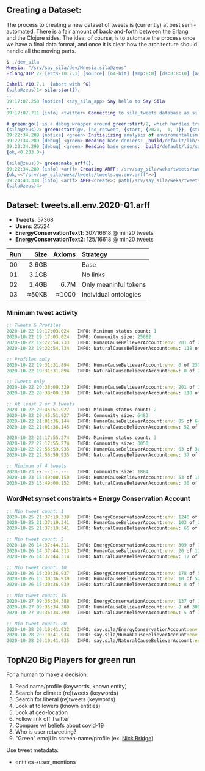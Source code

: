 ## Creating a Dataset:
The process to creating a new dataset of tweets is (currently) at best semi-automated.
There is a fair amount of back-and-forth between the Erlang and the Clojure sides.
The idea, of course, is to automate the process once we have a final data format,
and once it is clear how the architecture should handle all the moving parts.

```erlang
$ ./dev_sila
Mnesia: "/srv/say_sila/dev/Mnesia.sila@zeus"
Erlang/OTP 22 [erts-10.7.1] [source] [64-bit] [smp:8:8] [ds:8:8:10] [async-threads:1] [hipe]

Eshell V10.7.1  (abort with ^G)
(sila@zeus)1> sila:start().
...
09:17:07.258 [notice] <say_sila_app> Say hello to Say Sila
...
09:17:07.711 [info] <twitter> Connecting to sila_tweets database as sila@zeus.dendrown.net

# green:go() is a debug wrapper around green:start/2, which handles tracker and options for you.
(sila@zeus)2> green:start(gw, [no_retweet, {start, {2020,  1, 1}}, {stop, {2020, 12, 31}}]).
09:22:34.289 [notice] <green> Initializing analysis of enviromentalism
09:22:34.289 [debug] <green> Reading base deniers: _build/default/lib/say_sila/priv/resources/accounts/deniers.lst
09:22:34.290 [debug] <green> Reading base greens: _build/default/lib/say_sila/priv/resources/accounts/greens.lst
{ok,<0.233.0>}

(sila@zeus)3> green:make_arff().
09:22:34.289 [info] <arff> Creating ARFF: /srv/say_sila/weka/tweets/tweets.gw.env.arff
{ok,<<"/srv/say_sila/weka/tweets/tweets.gw.env.arff">>}
09:24:43.338 [info] <arff> ARFF<create>: path[/srv/say_sila/weka/tweets/tweets.gw.env.arff] stat[ok]
(sila@zeus)4>
```


## Dataset: tweets.all.env.2020-Q1.arff

- **Tweets**: 57368
- **Users**:  25524
- **EnergyConservationText1**:  307/16618 @ min20 tweets
- **EnergyConservationText2**:  125/16618 @ min20 tweets


|Run| Size  | Axioms | Strategy              |
|---| -----:| ------:|:--------------------- |
| 00| 3.6GB |        | Base                  |
| 01| 3.1GB |        | No links              |
| 02| 1.4GB |   6.7M | Only meaninful tokens |
| 03| ≈50KB | ≈1000  | Individual ontologies |


### Minimum tweet activity
```clojure
;; Tweets & Profiles
2020-10-22 19:17:03.024   INFO: Minimum status count: 1
2020-10-22 19:17:03.024   INFO: Community size: 25682
2020-10-22 19:22:54.733   INFO: HumanCauseBelieverAccount:env: 201 of 25682 (0.01%)
2020-10-22 19:22:54.734   INFO: NaturalCauseBelieverAccount:env: 118 of 25682 (0.00%)

;; Profiles only
2020-10-22 19:31:31.894   INFO: HumanCauseBelieverAccount:env: 0 of 23774 (0.00%)
2020-10-22 19:31:31.894   INFO: NaturalCauseBelieverAccount:env: 0 of 23774 (0.00%)

;; Tweets only
2020-10-22 20:38:00.329   INFO: HumanCauseBelieverAccount:env: 201 of 25682 (0.01%)
2020-10-22 20:38:00.330   INFO: NaturalCauseBelieverAccount:env: 118 of 25682 (0.00%)

;; At least 2 or 3 tweets
2020-10-22 20:45:51.927   INFO: Minimum status count: 2
2020-10-22 20:45:51.927   INFO: Community size: 6483
2020-10-22 21:01:36.144   INFO: HumanCauseBelieverAccount:env: 85 of 6483 (0.01%)
2020-10-22 21:01:36.145   INFO: NaturalCauseBelieverAccount:env: 52 of 6483 (0.01%)

2020-10-22 22:17:55.274   INFO: Minimum status count: 3
2020-10-22 22:17:55.274   INFO: Community size: 3050
2020-10-22 22:56:59.935   INFO: HumanCauseBelieverAccount:env: 63 of 3050 (0.02%)
2020-10-22 22:56:59.935   INFO: NaturalCauseBelieverAccount:env: 37 of 3050 (0.01%)

;; Minimum of 4 tweets
2020-10-23 --:--:--.---   INFO: Community size: 1884
2020-10-23 15:49:00.150   INFO: HumanCauseBelieverAccount:env: 53 of 1884 (0.03%)
2020-10-23 15:49:00.152   INFO: NaturalCauseBelieverAccount:env: 30 of 1884 (0.02%)
```

### WordNet synset constraints + Energy Conservation Account
```clojure
;; Min tweet count: 1
2020-10-25 21:37:19.338   INFO: EnergyConservationAccount:env: 1240 of 25682 (0.05%)
2020-10-25 21:37:19.341   INFO: HumanCauseBelieverAccount:env: 103 of 25682 (0.00%)
2020-10-25 21:37:19.341   INFO: NaturalCauseBelieverAccount:env: 65 of 25682 (0.00%)

;; Min tweet count: 5
2020-10-26 14:37:44.311   INFO: EnergyConservationAccount:env: 309 of 1317 (0.23%)
2020-10-26 14:37:44.313   INFO: HumanCauseBelieverAccount:env: 20 of 1317 (0.02%)
2020-10-26 14:37:44.314   INFO: NaturalCauseBelieverAccount:env: 17 of 1317 (0.01%)

;; Min tweet count: 10
2020-10-26 15:30:36.937   INFO: EnergyConservationAccount:env: 178 of 527 (0.34%)
2020-10-26 15:30:36.939   INFO: HumanCauseBelieverAccount:env: 10 of 527 (0.02%)
2020-10-26 15:30:36.939   INFO: NaturalCauseBelieverAccount:env: 8 of 527 (0.02%)

;; Min tweet count: 15
2020-10-27 09:36:34.388   INFO: EnergyConservationAccount:env: 137 of 300 (0.46%)
2020-10-27 09:36:34.389   INFO: HumanCauseBelieverAccount:env: 8 of 300 (0.03%)
2020-10-27 09:36:34.390   INFO: NaturalCauseBelieverAccount:env: 5 of 300 (0.02%)

;; Min tweet count: 20
2020-10-28 20:10:41.932   INFO: say.sila/EnergyConservationAccount:env: 118 of 226 (0.52%)
2020-10-28 20:10:41.934   INFO: say.sila/HumanCauseBelieverAccount:env: 7 of 226 (0.03%)
2020-10-28 20:10:41.935   INFO: say.sila/NaturalCauseBelieverAccount:env: 4 of 226 (0.02%)
```

## TopN20 Big Players for green run

For a human to make a decision:
1. Read name/profile (keywords, known entity)
2. Search for climate (re)tweets (keywords)
3. Search for liberal (re)tweets (keywords)
4. Look at followers (known entities)
5. Look at geo-location
6. Follow link off Twitter
7. Compare w/ beliefs about covid-19
8. Who is user retweeting?
9. "Green" emoji in screen-name/profile (ex. [Nick Bridge](https://twitter.com/FCOClimate))

Use tweet metadata:
- entities->user_mentions

